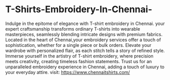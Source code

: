 # T-Shirts-Embroidery-In-Chennai-
Indulge in the epitome of elegance with T-shirt embroidery in Chennai. your expert craftsmanship transforms ordinary T-shirts into wearable masterpieces, seamlessly blending intricate designs with premium fabrics. Located in the heart of Chennai,your embroidery services offer a touch of sophistication, whether for a single piece or bulk orders. Elevate your wardrobe with personalized flair, as each stitch tells a story of refined style. Immerse yourself in the artistry of T-shirt embroidery, where precision meets creativity, creating timeless fashion statements. Trust us for an unparalleled embroidery experience in Chennai, adding a touch of luxury to your everyday attire.
visit: https://www.chennaitshirts.com/
